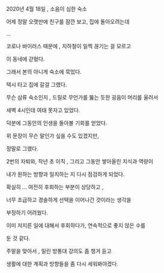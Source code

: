 2020년 4월 18일 , 소음이 심한 숙소

어제 정말 오랫만에 친구를 잠깐 보고, 집에 돌아오려는데

...

코로나 바이러스 때문에 , 지하철이 일찍 끊기는 걸 모르고

이 동네에 갇혔다.

그래서 본의 아니게 숙소에 묵었다.

택시 타고 집에 갈걸 그랬다.

무슨 삼류 숙소인지 , 드릴로 무언가를 뚫는 듯한 굉음이 머리를 울려서

새벽 4시인데 여태 못자고 있었다.

덕분에 그동안의 인생을 돌아볼 기회를 얻었다.

위 문장이 무슨 말인가 싶을 수도 있겠지만,

정말로 그랬다.

2번의 자퇴와, 작년 초 이직 , 그리고 그동안 쌓아올린 지식과 역량이

내가 원하는 방향과 일치하는 지 다시 점검하게 되었다.

확실히 ... 여전히 후회하는 부분이 상당하고 ,

너무 조급하고 경솔하게 선택을 이어나간 것이라는 생각을

부정하기 어려웠다.

이미 저지른 일에 대해서 후회하다가, 연속적으로 좋지 않은 수를

둔 것 같다.

주말을 맞아서 , 밀린 방통대 강의도 좀 챙겨 듣고

생활에 대한 계획과 방향들을 좀 다시 세워봐야겠다.

